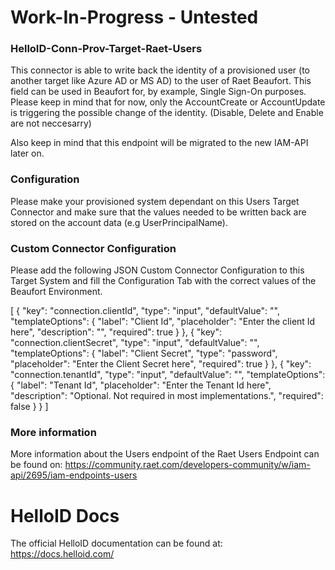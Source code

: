 # **Work-In-Progress - Untested**

### HelloID-Conn-Prov-Target-Raet-Users
This connector is able to write back the identity of a provisioned user (to another target like Azure AD or MS AD) to the user of Raet Beaufort. This field can be used in Beaufort for, by example, Single Sign-On purposes. Please keep in mind that for now, only the AccountCreate or AccountUpdate is triggering the possible change of the identity. (Disable, Delete and Enable are not neccesarry)

Also keep in mind that this endpoint will be migrated to the new IAM-API later on.

### Configuration
Please make your provisioned system dependant on this Users Target Connector and make sure that the values needed to be written back are stored on the account data (e.g UserPrincipalName).

### Custom Connector Configuration
Please add the following JSON Custom Connector Configuration to this Target System and fill the Configuration Tab with the correct values of the Beaufort Environment.

[
  {
    "key": "connection.clientId",
    "type": "input",
    "defaultValue": "",
    "templateOptions": {
      "label": "Client Id",
      "placeholder": "Enter the client Id here",
      "description": "",
      "required": true
    }
  },
  {
    "key": "connection.clientSecret",
    "type": "input",
    "defaultValue": "",
    "templateOptions": {
      "label": "Client Secret",
      "type": "password",
      "placeholder": "Enter the Client Secret here",
      "required": true
    }
  },
  {
    "key": "connection.tenantId",
    "type": "input",
    "defaultValue": "",
    "templateOptions": {
      "label": "Tenant Id",
      "placeholder": "Enter the Tenant Id here",
      "description": "Optional. Not required in most implementations.",
      "required": false
    }
  }
]

### More information
More information about the Users endpoint of the Raet Users Endpoint can be found on:
https://community.raet.com/developers-community/w/iam-api/2695/iam-endpoints-users

# HelloID Docs
The official HelloID documentation can be found at: https://docs.helloid.com/
